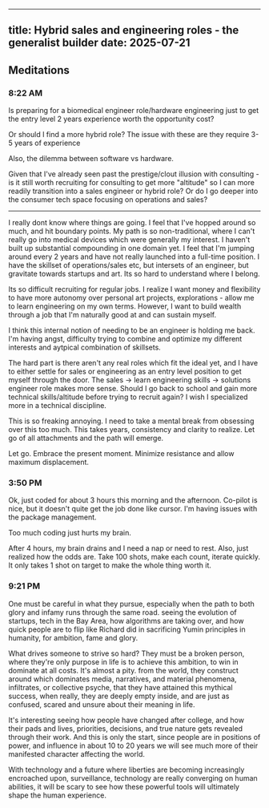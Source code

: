 
---
title: Hybrid sales and engineering roles - the generalist builder
date: 2025-07-21
---
## Meditations

### 8:22 AM

Is preparing for a biomedical engineer role/hardware engineering just to get the entry level 2 years experience worth the opportunity cost?

Or should I find a more hybrid role? The issue with these are they require 3-5 years of experience

Also, the dilemma between software vs hardware.

Given that I've already seen past the prestige/clout illusion with consulting - is it still worth recruiting for consulting to get more "altitude" so I can more readily transition into a sales engineer or hybrid role? Or do I go deeper into the consumer tech space focusing on operations and sales?

---

I really dont know where things are going. I feel that I've hopped around so much, and hit boundary points. My path is so non-traditional, where I can't really go into medical devices which were generally my interest. I haven't built up substantial compounding in one domain yet. I feel that I'm jumping around every 2 years and have not really launched into a full-time position. I have the skillset of operations/sales etc, but intersets of an engineer, but gravitate towards startups and art. Its so hard to understand where I belong.

Its so difficult recruiting for regular jobs. I realize I want money and flexibility to have more autonomy over personal art projects, explorations - allow me to learn engineering on my own terms. However, I want to build wealth through a job that I'm naturally good at and can sustain myself.

I think this internal notion of needing to be an engineer is holding me back. I'm having angst, difficulty trying to combine and optimize my different interests and aytpical combination of skillsets.

The hard part is there aren't any real roles which fit the ideal yet, and I have to either settle for sales or engineering as an entry level position to get myself through the door. The sales -> learn engineering skills -> solutions engineer role makes more sense. Should I go back to school and gain more technical skills/altitude before trying to recruit again? I wish I specialized more in a technical discipline. 

This is so freaking annoying. I need to take a mental break from obsessing over this too much. This takes years, consistency and clarity to realize. Let go of all attachments and the path will emerge.

Let go. Embrace the present moment. Minimize resistance and allow maximum displacement.

### 3:50 PM

Ok, just coded for about 3 hours this morning and the afternoon. Co-pilot is nice, but it doesn't quite get the job done like cursor. I'm having issues with the package management.

Too much coding just hurts my brain. 

After 4 hours, my brain drains and I need a nap or need to rest. Also, just realized how the odds are. Take 100 shots, make each count, iterate quickly. It only takes 1 shot on target to make the whole thing worth it.

### 9:21 PM
One must be careful in what they pursue, especially when the path to both glory and infamy runs through the same road. seeing the evolution of startups, tech in the Bay Area, how algorithms are taking over, and how quick people are to flip like Richard did in sacrificing Yumin principles in humanity, for ambition, fame and glory. 

What drives someone to strive so hard? They must be a broken person, where they're only purpose in life is to achieve this ambition, to win in dominate at all costs. It's almost a pity. from the world, they construct around which dominates media, narratives, and material phenomena, infiltrates, or collective psyche, that they have attained this mythical success, when really, they are deeply empty inside, and are just as confused, scared and unsure about their meaning in life.

It's interesting seeing how people have changed after college, and how their pads and lives, priorities, decisions, and true nature gets revealed through their work. And this is only the start, since people are in positions of power, and influence in about 10 to 20 years we will see much more of their manifested character affecting the world.

With technology and a future where liberties are becoming increasingly encroached upon, surveillance, technology are really converging on human abilities, it will be scary to see how these powerful tools will ultimately shape the human experience. 